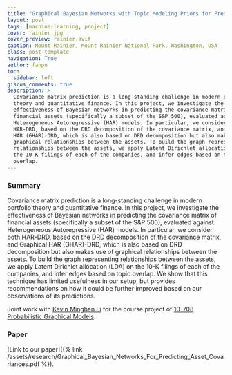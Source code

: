 ```yaml
---
title: "Graphical Bayesian Networks with Topic Modeling Priors for Predicting Asset Covariances"
layout: post
tags: [machine-learning, project]
cover: rainier.jpg
cover_preview: rainier.avif
caption: Mount Rainier, Mount Rainier National Park, Washington, USA
class: post-template
navigation: True
author: fanpu
toc:
  sidebar: left
giscus_comments: true
description: >
  Covariance matrix prediction is a long-standing challenge in modern portfolio
  theory and quantitative finance. In this project, we investigate the
  effectiveness of Bayesian networks in predicting the covariance matrix of
  financial assets (specifically a subset of the S&P 500), evaluated against
  Heterogeneous Autoregressive (HAR) models. In particular, we consider both
  HAR-DRD, based on the DRD decomposition of the covariance matrix, and Graphical
  HAR (GHAR)-DRD, which is also based on DRD decomposition but also makes use of
  graphical relationships between the assets. To build the graph representing
  relationships between the assets, we apply Latent Dirichlet allocation (LDA) on
  the 10-K filings of each of the companies, and infer edges based on topic
  overlap. 
---
```


### Summary

Covariance matrix prediction is a long-standing challenge in modern portfolio
theory and quantitative finance. In this project, we investigate the
effectiveness of Bayesian networks in predicting the covariance matrix of
financial assets (specifically a subset of the S&P 500), evaluated against
Heterogeneous Autoregressive (HAR) models. In particular, we consider both
HAR-DRD, based on the DRD decomposition of the covariance matrix, and Graphical
HAR (GHAR)-DRD, which is also based on DRD decomposition but also makes use of
graphical relationships between the assets. To build the graph representing
relationships between the assets, we apply Latent Dirichlet allocation (LDA) on
the 10-K filings of each of the companies, and infer edges based on topic
overlap. We show that this technique has limited usefulness in our setup, but
provides recommendations on how it could be further improved based on our
observations of its predictions.

Joint work with [Kevin Minghan
Li](https://www.cmu.edu/mscf/student-experience/meet-our-current-students/2023-minghanl.html)
for the course project of [10-708 Probabilistic Graphical Models](https://andrejristeski.github.io/10708-F22/).

### Paper

[Link to our paper]({% link /assets/research/Graphical_Bayesian_Networks_For_Predicting_Asset_Covariances.pdf %}).